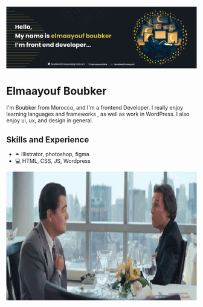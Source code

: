 
   ![Design and Development](https://github.com/BoubkerElmaayouf/BoubkerElmaayouf/blob/main/git%20banner.png?raw=true)

  # Elmaayouf Boubker
   I'm Boubker from Morocco, and I'm a frontend Developer. I really enjoy learning languages and frameworks , as well as work in WordPress. I also enjoy  ui, ux, and design in general. 
    
   ## Skills and Experience
   * ✒ Illistrator, photoshop, figma
   * 💻 HTML, CSS, JS, Wordpress
    
   <img src="https://github.com/BoubkerElmaayouf/BoubkerElmaayouf/blob/main/wolf.gif?raw=true" width="1000" height="340" >


